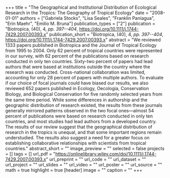 +++
title = "The Geographical and Institutional Distribution of Ecological Research in the Tropics: The Geography of Tropical Ecology"
date = "2008-01-01"
authors = ["Gabriela Stocks", "Lisa Seales", "Franklin Paniagua", "Erin Maehr", "Emilio M. Bruna"]
publication_types = ["2"]
publication = "Biotropica, (40), 4, _pp. 397--404_, https://doi.org/10.1111/j.1744-7429.2007.00393.x"
publication_short = "Biotropica, (40), 4, _pp. 397--404_, https://doi.org/10.1111/j.1744-7429.2007.00393.x"
abstract = "We reviewed 1333 papers published in Biotropica and the Journal of Tropical Ecology from 1995 to 2004. Only 62 percent of tropical countries were represented in our survey, with 62 percent of the publications based on research conducted in only ten countries. Sixty-two percent of papers had lead authors that were based at institutions outside the country where the research was conducted. Cross-national collaboration was limited, accounting for only 28 percent of papers with multiple authors. To evaluate if our choice of focal journals could have biased our results, we also reviewed 652 papers published in Ecology, Oecologia, Conservation Biology, and Biological Conservation for ﬁve randomly selected years from the same time period. While some differences in authorship and the geographic distribution of research existed, the results from these journals generally mirrored patterns observed in the two focal ones—almost 54 percent of publications were based on research conducted in only ten countries, and most studies had lead authors from a developed country. The results of our review suggest that the geographical distribution of research in the tropics is unequal, and that some important regions remain understudied. The results also suggest a need for a greater focus on establishing collaborative relationships with scientists from tropical countries."
abstract_short = ""
image_preview = ""
selected = false
projects = []
tags = []
url_pdf = "https://onlinelibrary.wiley.com/doi/10.1111/j.1744-7429.2007.00393.x"
url_preprint = ""
url_code = ""
url_dataset = ""
url_project = ""
url_slides = ""
url_video = ""
url_poster = ""
url_source = ""
math = true
highlight = true
[header]
image = ""
caption = ""
+++
